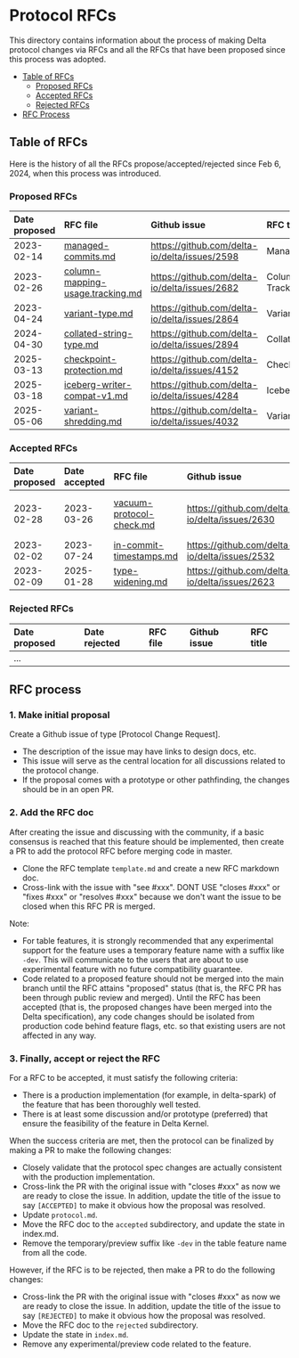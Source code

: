 # Protocol RFCs

This directory contains information about the process of making Delta protocol changes via RFCs and all the RFCs that have been proposed since
 this process was adopted.
 
 - [Table of RFCs](#table-of-rfcs)
    - [Proposed RFCs](#proposed-rfcs)
    - [Accepted RFCs](#accepted-rfcs)
    - [Rejected RFCs](#rejected-rfcs)
 - [RFC Process](#rfc-process)


## Table of RFCs

Here is the history of all the RFCs propose/accepted/rejected since Feb 6, 2024, when this process was introduced.

### Proposed RFCs

| Date proposed | RFC file                                                                                                                         | Github issue                                  | RFC title                              |
|:--------------|:---------------------------------------------------------------------------------------------------------------------------------|:----------------------------------------------|:---------------------------------------|
| 2023-02-14    | [managed-commits.md](https://github.com/delta-io/delta/blob/master/protocol_rfcs/managed-commits.md)                             | https://github.com/delta-io/delta/issues/2598 | Managed Commits                        |
| 2023-02-26    | [column-mapping-usage.tracking.md](https://github.com/delta-io/delta/blob/master/protocol_rfcs/column-mapping-usage-tracking.md) | https://github.com/delta-io/delta/issues/2682 | Column Mapping Usage Tracking          |
| 2023-04-24    | [variant-type.md](https://github.com/delta-io/delta/blob/master/protocol_rfcs/variant-type.md)                                   | https://github.com/delta-io/delta/issues/2864 | Variant Data Type                      |
| 2024-04-30    | [collated-string-type.md](https://github.com/delta-io/delta/blob/master/protocol_rfcs/collated-string-type.md)                   | https://github.com/delta-io/delta/issues/2894 | Collated String Type                   |
| 2025-03-13    | [checkpoint-protection.md](https://github.com/delta-io/delta/blob/master/protocol_rfcs/checkpoint-protection.md)                 | https://github.com/delta-io/delta/issues/4152 | Checkpoint Protection |
| 2025-03-18    | [iceberg-writer-compat-v1.md](https://github.com/delta-io/delta/blob/master/protocol_rfcs/iceberg-writer-compat-v1.md)           | https://github.com/delta-io/delta/issues/4284 | IcebergWriterCompatV1                  |
| 2025-05-06    | [variant-shredding.md](https://github.com/delta-io/delta/blob/master/protocol_rfcs/variant-shredding.md)                         | https://github.com/delta-io/delta/issues/4032 | Variant Shredding                      |

### Accepted RFCs

| Date proposed | Date accepted | RFC file | Github issue | RFC title |
|:-|:-|:-|:-|:-|
| 2023-02-28    | 2023-03-26    |[vacuum-protocol-check.md](https://github.com/delta-io/delta/blob/master/protocol_rfcs/vacuum-protocol-check.md)| https://github.com/delta-io/delta/issues/2630 | Enforce Vacuum Protocol Check  |
| 2023-02-02    | 2023-07-24    |[in-commit-timestamps.md](https://github.com/delta-io/delta/blob/master/protocol_rfcs/in-commit-timestamps.md)  | https://github.com/delta-io/delta/issues/2532 | In-Commit Timestamps           |
| 2023-02-09    | 2025-01-28    |[type-widening.md](https://github.com/delta-io/delta/blob/master/protocol_rfcs/type-widening.md)                | https://github.com/delta-io/delta/issues/2623 | Type Widening                  |

### Rejected RFCs

| Date proposed | Date rejected | RFC file | Github issue | RFC title |
|:-|:-|:-|:-|:-|
|...|||||


## RFC process

###  **1. Make initial proposal** 
Create a Github issue of type [Protocol Change Request].
- The description of the issue may have links to design docs, etc.
- This issue will serve as the central location for all discussions related to the protocol change.
- If the proposal comes with a prototype or other pathfinding, the changes should be in an open PR. 

### **2. Add the RFC doc** 
After creating the issue and discussing with the community, if a basic consensus is reached that this feature should be implemented, then create a PR to add the protocol RFC before merging code in master.
- Clone the RFC template `template.md` and create a new RFC markdown doc.
- Cross-link with the issue with "see #xxx". DONT USE "closes #xxx" or "fixes #xxx" or "resolves #xxx" because we don't want the issue to be closed when this RFC PR is merged.

Note:
- For table features, it is strongly recommended that any experimental support for the feature uses a temporary feature name with a suffix like `-dev`. This will communicate to the users that are about to use experimental feature with no future compatibility guarantee.
- Code related to a proposed feature should not be merged into the main branch until the RFC attains "proposed" status (that is, the RFC PR has been through public review and merged). Until the RFC has been accepted (that is, the proposed changes have been merged into the Delta specification), any code changes should be isolated from production code behind feature flags, etc. so that existing users are not affected in any way.

###  **3. Finally, accept or reject the RFC** 
For a RFC to be accepted, it must satisfy the following criteria:
- There is a production implementation (for example, in delta-spark) of the feature that has been thoroughly well tested.
- There is at least some discussion and/or prototype (preferred) that ensure the feasibility of the feature in Delta Kernel. 

When the success criteria are met, then the protocol can be finalized by making a PR to make the following changes:
-  Closely validate that the protocol spec changes are actually consistent with the production implementation.
-  Cross-link the PR with the original issue with "closes #xxx" as now we are ready to close the issue. In addition, update the title of the issue to say `[ACCEPTED]` to make it obvious how the proposal was resolved.
-  Update `protocol.md`.
-  Move the RFC doc to the `accepted` subdirectory, and update the state in index.md.
-  Remove the temporary/preview suffix like `-dev` in the table feature name from all the code. 

However, if the RFC is to be rejected, then make a PR to do the following changes:
- Cross-link the PR with the original issue with "closes #xxx" as now we are ready to close the issue. In addition, update the title of the issue to say `[REJECTED]` to make it obvious how the proposal was resolved.
 - Move the RFC doc to the `rejected` subdirectory.
 - Update the state in `index.md`.
 - Remove any experimental/preview code related to the feature.
